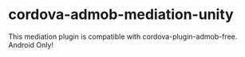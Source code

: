 # cordova-admob-mediation-unity
This mediation plugin is compatible with cordova-plugin-admob-free. Android Only!
